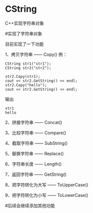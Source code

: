 # CString
C++实现字符串对象

#实现了字符串对象

目前实现了一下功能

1、拷贝字符串 —— Copy()
例：
```
CString str1("str1");
CString str2("str2");

str2.Copy(str1);
cout << str2.GetString() << endl;
str2.Copy("hello");
cout << str2.GetString() << endl;
```
输出
```
str1
hello
```
2、拼接字符串 —— Concat()

3、比较字符串 —— Compare()

4、截取字符串 —— SubString()

5、替换字符串 —— Replace()

6、字符串长度 —— Length()

7、返回字符串 —— GetString()

8、把字符转化为大写 —— ToUpperCase()

9、把字符转化为小写 —— ToLowerCase()

#后续会继续添加其他功能
